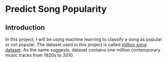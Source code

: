 # Predict Song Popularity
## Introduction
In this project, I will be using machine learning to classify a song as popular or not popular. The dataset used in this project is called [million song dataset](https://labrosa.ee.columbia.edu/millionsong/). As the name suggests, dataset contains one million contemporary music tracks from 1920s to 2010. 


